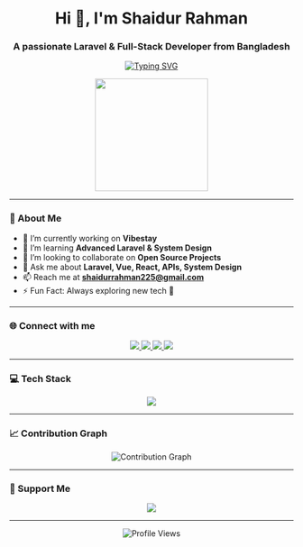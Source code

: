 <h1 align="center">Hi 👋, I'm Shaidur Rahman</h1>
<h3 align="center">A passionate Laravel & Full-Stack Developer from Bangladesh</h3>

<p align="center">
  <a href="https://git.io/typing-svg">
    <img src="https://readme-typing-svg.demolab.com?font=Fira+Code&pause=1000&center=true&vCenter=true&width=500&lines=Full-Stack+Web+Developer;Laravel+%7C+Vue+%7C+React;Building+Scalable+Web+Apps;Always+Learning+New+Things" alt="Typing SVG" />
  </a>
</p>

<p align="center">
  <img src="https://media.giphy.com/media/3o7TKtnuHOHHUjR38Y/giphy.gif" width="200"/>
</p>

---

### 🚀 About Me
- 🔭 I’m currently working on **Vibestay**
- 🌱 I’m learning **Advanced Laravel & System Design**
- 👯 I’m looking to collaborate on **Open Source Projects**
- 💬 Ask me about **Laravel, Vue, React, APIs, System Design**
- 📫 Reach me at **shaidurrahman225@gmail.com**
- ⚡ Fun Fact: Always exploring new tech 🚀

---

### 🌐 Connect with me
<p align="center">
  <a href="https://linkedin.com/in/Shaid1998">
    <img src="https://img.shields.io/badge/-LinkedIn-%230077B5?style=for-the-badge&logo=linkedin&logoColor=white"/>
  </a>
  <a href="https://facebook.com/whoshaid">
    <img src="https://img.shields.io/badge/-Facebook-%231877F2?style=for-the-badge&logo=facebook&logoColor=white"/>
  </a>
  <a href="https://wa.me/8801928466221">
    <img src="https://img.shields.io/badge/-WhatsApp-%2325D366?style=for-the-badge&logo=whatsapp&logoColor=white"/>
  </a>
  <a href="https://t.me/mdshaidurrahman">
    <img src="https://img.shields.io/badge/-Telegram-%230088CC?style=for-the-badge&logo=telegram&logoColor=white"/>
  </a>
</p>

---

### 💻 Tech Stack
<p align="center">
  <img src="https://skillicons.dev/icons?i=laravel,vue,react,php,js,html,css,mysql,git,github" />
</p>

---


### 📈 Contribution Graph
<p align="center">
  <img src="https://github-readme-activity-graph.vercel.app/graph?username=Shaid1998&theme=github-light" alt="Contribution Graph"/>
</p>

---


### 💖 Support Me
<p align="center">
  <a href="https://github.com/sponsors/Shaid1998">
    <img src="https://img.shields.io/badge/-Sponsor-%23EA4AAA?style=for-the-badge&logo=github"/>
  </a>
</p>

---

<p align="center">
  <img src="https://komarev.com/ghpvc/?username=Shaid1998&label=Profile%20Views&color=blue&style=for-the-badge" alt="Profile Views"/>
</p>
